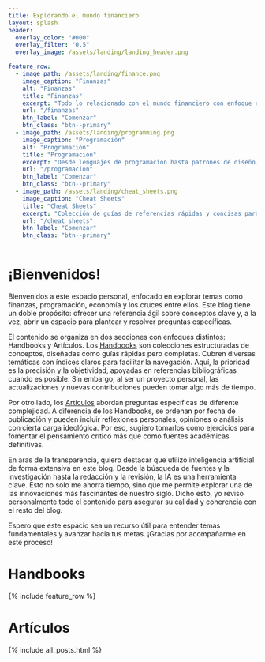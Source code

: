 ```yaml
---
title: Explorando el mundo financiero
layout: splash
header:
  overlay_color: "#000"
  overlay_filter: "0.5"
  overlay_image: /assets/landing/landing_header.png

feature_row:
  - image_path: /assets/landing/finance.png
    image_caption: "Finanzas"    
    alt: "Finanzas"
    title: "Finanzas"
    excerpt: "Todo lo relacionado con el mundo financiero con enfoque en valorización y medición de riesgos"
    url: "/finanzas"
    btn_label: "Comenzar"
    btn_class: "btn--primary"
  - image_path: /assets/landing/programming.png
    image_caption: "Programación"
    alt: "Programación"
    title: "Programación"
    excerpt: "Desde lenguajes de programación hasta patrones de diseño, todo lo necesario para poder generar programas eficientes"
    url: "/programacion"
    btn_label: "Comenzar"
    btn_class: "btn--primary"
  - image_path: /assets/landing/cheat_sheets.png
    image_caption: "Cheat Sheets"
    title: "Cheat Sheets"
    excerpt: "Colección de guías de referencias rápidas y concisas para diversos temas tanto financieros como tecnológicos"
    url: "/cheat_sheets"
    btn_label: "Comenzar"
    btn_class: "btn--primary"
---
```


# ¡Bienvenidos!

Bienvenidos a este espacio personal, enfocado en explorar temas como finanzas, programación, 
economía y los cruces entre ellos. Este blog tiene un doble propósito: ofrecer una referencia
ágil sobre conceptos clave y, a la vez, abrir un espacio para plantear y resolver preguntas 
específicas.

El contenido se organiza en dos secciones con enfoques distintos: Handbooks y Artículos. 
Los [Handbooks](#handbooks) son colecciones estructuradas de conceptos, diseñadas como guías rápidas pero 
completas. Cubren diversas temáticas con índices claros para facilitar la navegación. Aquí, la prioridad es 
la precisión y la objetividad, apoyadas en referencias bibliográficas cuando es posible. Sin embargo, al ser un 
proyecto personal, las actualizaciones y nuevas contribuciones pueden tomar algo más de tiempo.

Por otro lado, los [Artículos](#artículos) abordan preguntas específicas de diferente complejidad. A diferencia de los 
Handbooks, se ordenan por fecha de publicación y pueden incluir reflexiones personales, opiniones o análisis con cierta 
carga ideológica. Por eso, sugiero tomarlos como ejercicios para fomentar el pensamiento crítico más que como fuentes 
académicas definitivas.

En aras de la transparencia, quiero destacar que utilizo inteligencia artificial de forma extensiva en este blog. 
Desde la búsqueda de fuentes y la investigación hasta la redacción y la revisión, la IA es una herramienta clave. 
Esto no solo me ahorra tiempo, sino que me permite explorar una de las innovaciones más fascinantes de nuestro siglo. 
Dicho esto, yo reviso personalmente todo el contenido para asegurar su calidad y coherencia con el resto del blog.

Espero que este espacio sea un recurso útil para entender temas fundamentales y avanzar hacia tus metas. 
¡Gracias por acompañarme en este proceso!


# Handbooks

{% include feature_row %}

# Artículos

{% include all_posts.html %}